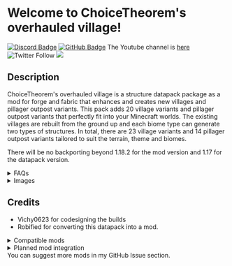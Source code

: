 # **Welcome to ChoiceTheorem's overhauled village!**
[![Discord Badge](https://img.shields.io/discord/894248275841003542?color=blue&logo=discord "Join our Discord Server")](https://discord.gg/JzYEw7PxQv)
[![GitHub Badge](https://img.shields.io/appveyor/build/ChoiceTheorem/ChoiceTheorem-s-overhauled-village?color=black&logo=github)](https://github.com/ChoiceTheorem/ChoiceTheorem-s-overhauled-village)
The Youtube channel is [here]("https://www.youtube.com/channel/UCUSv0t-aWToQkpP5eonHmlA)
![Twitter Follow](https://img.shields.io/twitter/follow/ChoiceTheorem?style=social)
![](https://img.shields.io/badge/environment-server-orangered?style=flat-square)

## **Description**
ChoiceTheorem's overhauled village is a structure datapack package as a mod for forge and fabric that enhances and creates new villages and pillager outpost variants. This pack adds 20 village variants and pillager outpost variants that perfectly fit into your Minecraft worlds. The existing villages are rebuilt from the ground up and each biome type can generate two types of structures. In total, there are 23 village variants and 14 pillager outpost variants tailored to suit the terrain, theme and biomes.

There will be no backporting beyond 1.18.2 for the mod version and 1.17 for the datapack version. 

<details><summary>FAQs</summary>
These are just some of the most asked questions I've had from people, but if you have any more, please leave a comment down below and I'll try to help you as best we can.

**1. Is it safe to update CTOV to a newer version?**<br/>
Yes. If any serious problems arise because of that, let me know.

**2. Is it safe to add CTOV to an already existing world?**<br/>
Yep. Just note that the new structures will only spawn in newly generated chunks.

**3. Is this mod for Forge or Fabric/Quilt?**<br/>
All of them. I have a universal version for three mod loaders.

**4. How can I locate the new structures?**<br/>
For 1.18.2: /locate ctov:[structure_from_list]
For 1.19+: /locate structure ctov:[structure_from_list]

**5. Does CTOV existing vanilla structures?**</br>
The only structures modified by CTOV are **vanilla villages** in older versions.

**6. What about the loot of these structures?**<br />
The vast majority of structures use vanilla loot tables for better mod compatibility (see the Compatibility section below for more info), but they also use some custom loot tables to better integrate said structures into the world. You will still find pillager outpost loot in pillager outposts, profession chests in villages, as well as bells, workstations, etc., but also new stuff like food, armour, and other goodies. and you can swap the config folder to adjust to the original OP chest loot.

**7. How can I report bugs/issues/suggestions?**<br/>
Please go to my GitHub repo and make an issue there. A discord message will do.

**8. Can I include CTOV in my modpack?**<br/>
Sure, but make sure to give credit and a link to our page.

**9. Can I have CTOV for 1.x.x, please?**<br/>
If it's lower than 1.18.2, no. Just don't ask this question. The technical limit is too high here.

**10. Can I give Choicetheorem any commission or support?**<br/>
I can't take any commissions or monetary support due to a lack of time and mean to receive payments.
</details>

<details><summary>Images</summary>

Some fantastic footage from the mod. All pictures are taken with complementary shaders or complementary reimagined shaders.
![](https://media.forgecdn.net/attachments/470/355/2022-06-19_15.png) 
![](https://media.forgecdn.net/attachments/484/285/4.png)
![](https://media.forgecdn.net/attachments/484/286/12.png) 
</details>

## **Credits**
+ Vichy0623 for codesigning the builds
+ Robified for converting this datapack into a mod.

<details><summary>Compatible mods</summary>

+ Most world generation mods like Terralith, Oh Biome you'll go, Biomes O'plenty.
+ Various structure mods like Town&Tower and Repurposed structures.
+ Any other structure packs by ChoiceTheorem like Immersive structures.

</details>

<details><summary>Planned mod integration</summary>

- [✓] [**Waystone**](https://modrinth.com/datapack/ctov-waystone-compat) 
- [✓] [**Farmer's delight**](https://modrinth.com/datapack/ctov-farmers-delight-compat)
- [✓] [**More villagers**](https://modrinth.com/datapack/ctov-more-villagers-compat)
- [✓] [**Croptopia**](https://modrinth.com/datapack/ctov-croptopia-compat)
- [✓] [**Bountiful**](https://modrinth.com/datapack/ctov-bountiful-compat)
- [✓] [**Friend and Foe**](https://modrinth.com/datapack/choicetheorems-overhauled-village-friends-and-foes-add-on)
- [✓] [**Immersive Engineering**](https://modrinth.com/datapack/ctov-immersive-engineering-add-on)
- [✓] [**Incubation**](https://modrinth.com/datapack/ctov-incubation-add-on)
- [✓] [**Chef's delight**](https://modrinth.com/datapack/ctov-chefs-delight-add-on)
- [✓] [**Beautify**](https://modrinth.com/datapack/ctov-beautify-add-on)
- [ ] Drunken mug
- [ ] Pneumatic craft
- [ ] Advance peripheral
- [ ] Domestication Innovation
- [ ] Questager
- [ ] Vampirism
- [ ] Wizards
- [ ] Villager Plus
- [ ] Buzzier bees
</details>
You can suggest more mods in my GitHub Issue section.
